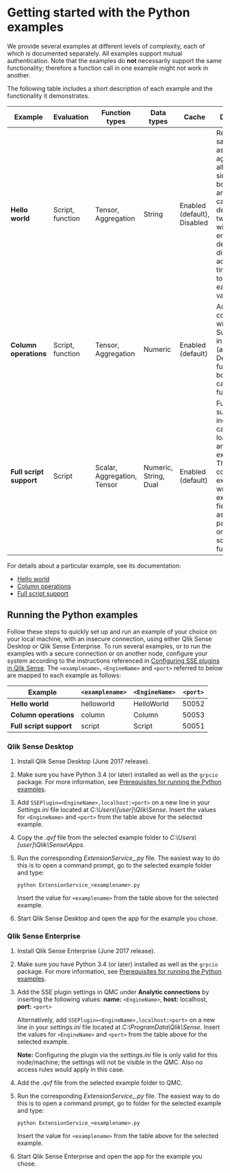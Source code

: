 # Getting started with the Python examples

We provide several examples at different levels of complexity, each of which is documented separately. All examples support mutual authentication. Note that the examples do **not** necessarily support the same functionality; therefore a function call in one example might not work in another. 

The following table includes a short description of each example and the functionality it demonstrates.

| __Example__ | __Evaluation__ | __Function types__ | __Data types__ |  __Cache__ | __Description__ |
|-----|------|-----|-----|----|-----|
| __Hello world__ | Script, function | Tensor, Aggregation | String | Enabled (default), Disabled | Returns the same values as received, aggregating all values to a single string, both in script and function calls. Also demonstrates two functions with cache enabled, by default, and disabled by adding date time stamps to the end of each string value.|
| __Column operations__ | Script, function| Tensor, Aggregation | Numeric | Enabled (default) | Adds two columns row-wise (tensor). Sums values in a column (aggregation). Demonstrates functionality both as script calls and function calls. |
| __Full script support__ | Script | Scalar, Aggregation, Tensor | Numeric, String, Dual | Enabled (default) | Full script support including SSE calls in both load-script and in chart expressions. The Python code to be executed is written in the expression field directly, as a parameter to one of the script functions.|

For details about a particular example, see its documentation:
- [Hello world](HelloWorld/README.md)
- [Column operations](ColumnOperations/README.md)
- [Full script support](FullScriptSupport/README.md)

## Running the Python examples
Follow these steps to quickly set up and run an example of your choice on your local machine, with an insecure connection, using either Qlik Sense Desktop or Qlik Sense Enterprise. To run several examples, or to run the examples with a secure connection or on another node, configure your system according to the instructions referenced in [Configuring SSE plugins in Qlik Sense](../../docs/configuration.md). The `<examplename>`, `<EngineName>` and `<port>` referred to below are mapped to each example as follows:

| __Example__ | __`<examplename>`__ | __`<EngineName>`__ | __`<port>`__ |
| ----- | ----- | ----- | ----- |
| __Hello world__ | helloworld | HelloWorld | 50052 |
| __Column operations__ | column | Column | 50053 |
| __Full script support__ | script | Script | 50051 |

### Qlik Sense Desktop
1. Install Qlik Sense Desktop (June 2017 release).
2. Make sure you have Python 3.4 (or later) installed as well as the `grpcio` package. For more information, see [Prerequisites for running the Python examples](prerequisites.md).
3. Add `SSEPlugin=<EngineName>,localhost:<port>` on a new line in your *Settings.ini* file located at *C:\Users\\[user]\Qlik\Sense*. Insert the values for `<EngineName>` and `<port>` from the table above for the selected example.
4. Copy the *.qvf* file from the selected example folder to *C:\Users\\[user]\Qlik\Sense\Apps*.
5. Run the corresponding *ExtensionService_<examplename>.py* file. The easiest way to do this is to open a command prompt, go to the selected example folder and type:
  
   `python ExtensionService_<examplename>.py`  

   Insert the value for `<examplename>` from the table above for the selected example.
6. Start Qlik Sense Desktop and open the app for the example you chose.

### Qlik Sense Enterprise
1. Install Qlik Sense Enterprise (June 2017 release).
2. Make sure you have Python 3.4 (or later) installed as well as the `grpcio` package. For more information, see [Prerequisites for running the Python examples](prerequisites.md).
3. Add the SSE plugin settings in QMC under __Analytic connections__ by inserting the following values:  **name:** `<EngineName>`, **host:** localhost, **port:** `<port>`

    Alternatively, add `SSEPlugin=<EngineName>,localhost:<port>` on a new line in your *settings.ini* file located at *C:\ProgramData\Qlik\Sense*. Insert the values for `<EngineName>` and `<port>` from the table above for the selected example. 

    __Note:__ Configuring the plugin via the *settings.ini* file is only valid for this node/machine; the settings will not be visible in the QMC. Also no access rules would apply in this case.
4. Add the *.qvf* file from the selected example folder to QMC.
5. Run the corresponding *ExtensionService_<examplename>.py* file. The easiest way to do this is to open a command prompt, go to folder for the selected example and type:

   `python ExtensionService_<examplename>.py`

   Insert the value for `<examplename>` from the table above for the selected example.
6. Start Qlik Sense Enterprise and open the app for the example you chose.
